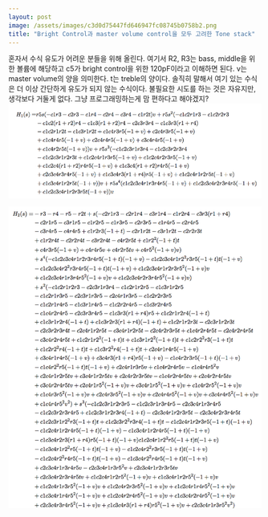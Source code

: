 ```yaml
---
layout: post
image: /assets/images/c3d0d75447fd646947fc08745b0758b2.png
title: "Bright Control과 master volume control을 모두 고려한 Tone stack"
---
```



혼자서 수식 유도가 어려운 분들을 위해 올린다. 여기서 R2, R3는 bass, middle을 위한 볼륨에 해당하고 c5가 bright control을 위한 120pF이라고 이해하면 된다. v는 master volume의 양을 의미한다. t는 treble의 양이다. 솔직히 말해서 여기 있는 수식은 더 이상 간단하게 유도가 되지 않는 수식이다. 불필요한 시도를 하는 것은 자유지만, 생각보다 거둘게 없다. 그냥 프로그래밍하는게 맘 편하다고 해야겠지?
![image](/assets/images/c3d0d75447fd646947fc08745b0758b2.png)



![image](/assets/images/a2240a330daecd4bdbe6ac97a6ba2dde.png)





